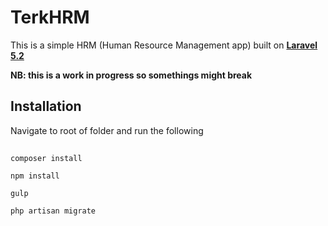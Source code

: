 # TerkHRM
This is a simple HRM (Human Resource Management app) built on 
**[Laravel 5.2](http://laravel.com/5.2)**

**NB: this is a work in progress so somethings might break**
## Installation
Navigate to root of folder and run the following
##
`composer install`

`npm install`

`gulp`

`php artisan migrate`


